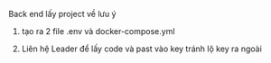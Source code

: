Back end lấy project về lưu ý 
1. tạo ra 2 file .env và docker-compose.yml

2. Liên hệ Leader để lấy code và past vào key tránh lộ key ra ngoài 